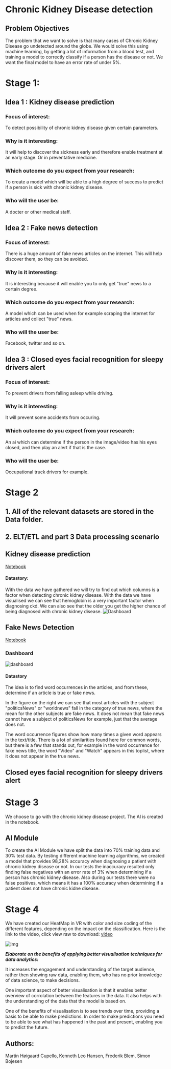 # Chronic Kidney Disease detection
## Problem Objectives
The problem that we want to solve is that many cases of Chronic Kidney Disease go undetected around the globe. We would solve this using machine learning, by getting a lot of information from a blood test, and training a model to correctly classify if a person has the disease or not. 
We want the final model to have an error rate of under 5%.

# Stage 1:
## Idea 1 : Kidney disease prediction
### Focus of interest:
To detect possibility of chronic kidney disease given certain parameters.
### Why is it interesting:
It will  help to discover the sickness early and therefore enable treatment at an early stage. Or in preventative medicine.
### Which outcome do you expect from your research:
To create a model which will be able to a high degree of success to predict if a person is sick with chronic kidney disease.
### Who will the user be:
A docter or other medical staff.

## Idea 2 : Fake news detection
### Focus of interest:
There is a huge amount of fake news articles on the internet. This will help discover them, so they can be avoided.
### Why is it interesting:
It is interesting because it will enable you to only get "true" news to a certain degree.
### Which outcome do you expect from your research:
A model which can be used when for example scraping the internet for articles and collect "true" news.
### Who will the user be:
Facebook, twitter and so on.

## Idea 3 : Closed eyes facial recognition for sleepy drivers alert
### Focus of interest:
To prevent drivers from falling asleep while driving.
### Why is it interesting:
It will prevent some accidents from occuring.
### Which outcome do you expect from your research:
An ai which can determine if the person in the image/video has his eyes closed, and then play an alert if that is the case.
### Who will the user be:
Occupational truck drivers for example.

# Stage 2

## 1. All of the relevant  datasets are stored in the Data folder.

## 2. ELT/ETL and part 3 Data processing scenario 

##  Kidney disease prediction
[Notebook](Python/kidneyNotebook.ipynb)
<br/>
#### Datastory:
With the data we have gathered we will try to find out which columns is a factor when detecting chronic kidney disease. With the data we have visualised we can see that hemoglobin is a very important factor when diagnosing ckd. We can also see that the older you get the higher chance of being diagnosed with chronic kidney disease.
![Dashboard](Images/dashboard/dashboard_kidney.png)

##  Fake News Detection

[Notebook](Python/NewsPrediction.ipynb)

### Dashboard
![dashboard](Images/dashboard/news_dashboard.jpg)
#### Datastory
The idea is to find word occurrences in the articles, and from these, determine if an article is true or fake news.

In the figure on the right we can see that most articles with the subject "politicsNews" or "worldnews" fall in the category of true news, where the mean for the other subjects are fake news. It does not mean that fake news cannot have a subject of politicsNews for example, just that the average does not.

The word occurrence figures show how many times a given word appears in the text/title. There is a lot of similarities found here for common words, but there is a few that stands out, for example in the word occurrence for fake news title, the word "Video" and "Watch" appears in this toplist, where it does not appear in the true news.

## Closed eyes facial recognition for sleepy drivers alert

# Stage 3
We choose to go with the chronic kidney disease project. The AI is created in the notebook.

## AI Module
To create the AI Module we have split the data into 70% training data and 30% test data.
By testing different machine learning algorithms, we created a model that provides 98,28% accuracy when diagnosing a patient with chronic kidney disease or not.
In our tests the inaccuracy resulted only finding false negatives with an error rate of 3% when determining if a person has chronic kidney disease. Also during our tests there were no false positives, which means it has a 100% accuracy when determining if a patient does not have chronic kidne disease. 

# Stage 4
We have created our HeatMap in VR with color and size coding of the different features, depending on the impact on the classification. Here is the link to the video, click view raw to download:
[video](Images/virtualReality/DSC_VRSpheres.mp4)

![img](Images/virtualReality/vr.png)

<b><em>Elaborate on the benefits of applying better visualisation techniques for data analytics:</em></b>

It increases the engagement and understanding of the target audience, rather then showing raw data, enabling them, who has no prior knowledge of data science, to make decisions.

One important aspect of better visualisation is that it enables better overview of corrolation between the features in the data. It also helps with the understanding of the data that the model is based on.

One of the benefits of visualisation is to see trends over time, providing a basis to be able to make predictions. In order to make predictions you need to be able to see what has happened in the past and present, enabling you to predict the future.

## Authors:
Martin Høigaard Cupello, Kenneth Leo Hansen, Frederik Blem, Simon Bojesen






